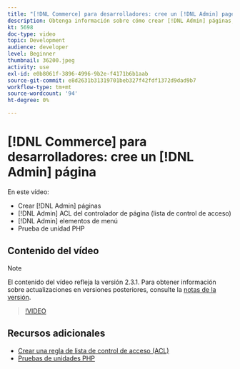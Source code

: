 ```yaml
---
title: "[!DNL Commerce] para desarrolladores: cree un [!DNL Admin] page"
description: Obtenga información sobre cómo crear [!DNL Admin] páginas, [!DNL Admin] ACL del controlador de página (lista de control de acceso) y realizar pruebas de unidad.
kt: 5698
doc-type: video
topic: Development
audience: developer
level: Beginner
thumbnail: 36200.jpeg
activity: use
exl-id: e0b8061f-3896-4996-9b2e-f4171b6b1aab
source-git-commit: e8d2631b31319701beb327f42fdf1372d9dad9b7
workflow-type: tm+mt
source-wordcount: '94'
ht-degree: 0%

---
```


# [!DNL Commerce] para desarrolladores: cree un [!DNL Admin] página

En este vídeo:

- Crear [!DNL Admin] páginas
- [!DNL Admin] ACL del controlador de página (lista de control de acceso)
- [!DNL Admin] elementos de menú
- Prueba de unidad PHP

## Contenido del vídeo

>[!NOTE]
>
>El contenido del vídeo refleja la versión 2.3.1. Para obtener información sobre actualizaciones en versiones posteriores, consulte la [notas de la versión](https://experienceleague.adobe.com/docs/commerce-operations/release/notes/overview.html).

>[!VIDEO](https://video.tv.adobe.com/v/36200?quality=12&learn=on)

## Recursos adicionales

- [Crear una regla de lista de control de acceso (ACL)](https://developer.adobe.com/commerce/php/tutorials/backend/create-access-control-list-rule/)
- [Pruebas de unidades PHP](https://developer.adobe.com/commerce/testing/guide/unit/)

